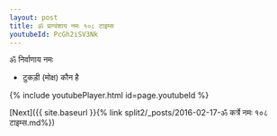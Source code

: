 ```yaml
---
layout: post
title: ॐ प्राग्वंशाय नमः १०८ टाइम्स
youtubeId: PcGh2iSV3Nk
---
```

 
 
 ॐ निर्वाणाय नमः  
 
 -  टुकड़ी (मोक्ष) कौन है 
 
  
 
  
 
 
 
 
 
 


{% include youtubePlayer.html id=page.youtubeId %}
 
[Next]({{ site.baseurl }}{% link  split2/_posts/2016-02-17-ॐ कर्त्रे नमः १०८ टाइम्स.md%})
 
